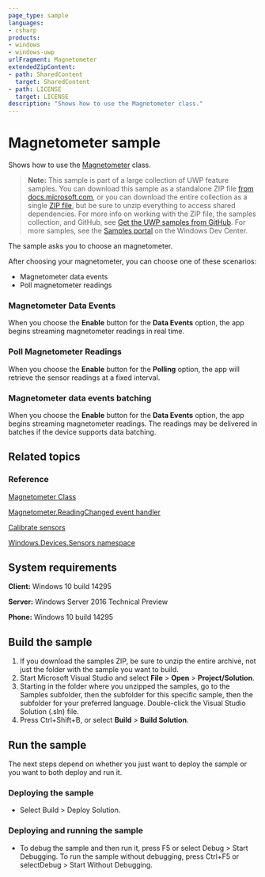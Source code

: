 ```yaml
---
page_type: sample
languages:
- csharp
products:
- windows
- windows-uwp
urlFragment: Magnetometer
extendedZipContent:
- path: SharedContent
  target: SharedContent
- path: LICENSE
  target: LICENSE
description: "Shows how to use the Magnetometer class."
---
```


<!---
  category: DevicesSensorsAndPower
  samplefwlink: http://go.microsoft.com/fwlink/p/?LinkId=869539
--->

# Magnetometer sample

Shows how to use the [Magnetometer](http://msdn.microsoft.com/library/windows/apps/br225687) class.

> **Note:** This sample is part of a large collection of UWP feature samples. 
> You can download this sample as a standalone ZIP file
> [from docs.microsoft.com](https://docs.microsoft.com/samples/microsoft/windows-universal-samples/magnetometer/),
> or you can download the entire collection as a single
> [ZIP file](https://github.com/Microsoft/Windows-universal-samples/archive/master.zip), but be 
> sure to unzip everything to access shared dependencies. For more info on working with the ZIP file, 
> the samples collection, and GitHub, see [Get the UWP samples from GitHub](https://aka.ms/ovu2uq). 
> For more samples, see the [Samples portal](https://aka.ms/winsamples) on the Windows Dev Center. 

The sample asks you to choose an magnetometer.

After choosing your magnetometer, you can choose one of these scenarios:

-   Magnetometer data events
-   Poll magnetometer readings

### Magnetometer Data Events

When you choose the **Enable** button for the **Data Events** option, the app begins streaming magnetometer readings in real time.

### Poll Magnetometer Readings

When you choose the **Enable** button for the **Polling** option, the app will retrieve the sensor readings at a fixed interval.

### Magnetometer data events batching

When you choose the **Enable** button for the **Data Events** option, the app begins streaming magnetometer readings. The readings may be delivered in batches if the device supports data batching.

## Related topics

### Reference

[Magnetometer Class](https://docs.microsoft.com/en-us/uwp/api/Windows.Devices.Sensors.Magnetometer)

[Magnetometer.ReadingChanged event handler](https://docs.microsoft.com/en-us/uwp/api/windows.devices.sensors.magnetometerreadingchangedeventargs)

[Calibrate sensors](https://docs.microsoft.com/en-us/windows/uwp/devices-sensors/calibrate-sensors)

[Windows.Devices.Sensors namespace](http://go.microsoft.com/fwlink/p/?linkid=241981)

## System requirements

**Client:** Windows 10 build 14295

**Server:** Windows Server 2016 Technical Preview

**Phone:** Windows 10 build 14295

## Build the sample

1. If you download the samples ZIP, be sure to unzip the entire archive, not just the folder with the sample you want to build. 
2. Start Microsoft Visual Studio and select **File** \> **Open** \> **Project/Solution**.
3. Starting in the folder where you unzipped the samples, go to the Samples subfolder, then the subfolder for this specific sample, then the subfolder for your preferred language. Double-click the Visual Studio Solution (.sln) file.
4. Press Ctrl+Shift+B, or select **Build** \> **Build Solution**.

## Run the sample

The next steps depend on whether you just want to deploy the sample or you want to both deploy and run it.

### Deploying the sample

- Select Build > Deploy Solution. 

### Deploying and running the sample

- To debug the sample and then run it, press F5 or select Debug >  Start Debugging. To run the sample without debugging, press Ctrl+F5 or selectDebug > Start Without Debugging. 

